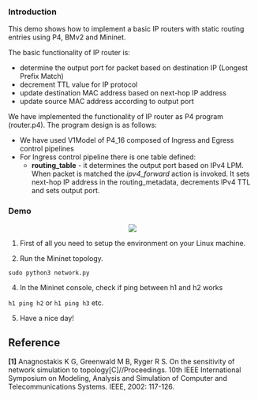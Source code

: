 ### Introduction ###

This demo shows how to implement a basic IP routers with static routing entries using P4, BMv2 and Mininet. 

The basic functionality of IP router is:

- determine the output port for packet based on destination IP (Longest Prefix Match)
- decrement TTL value for IP protocol
- update destination MAC address based on next-hop IP address
- update source MAC address according to output port

We have implemented the functionality of IP router as P4 program (router.p4). The program design is as follows:

- We have used V1Model of P4_16 composed of Ingress and Egress control pipelines
- For Ingress control pipeline there is one table defined:
  - **routing_table** - it determines the output port based on IPv4 LPM. When packet is matched the *ipv4_forward* action is invoked. It sets next-hop IP address in the routing_metadata, decrements IPv4 TTL and sets output port.


### Demo ###


<p align="center">
  <img src="images/Network.png" />
</p>

1. First of all you need to setup the environment on your Linux machine.

2. Run the Mininet topology.

`sudo python3 network.py`

4. In the Mininet console, check if ping between h1 and h2 works

`h1 ping h2`
or `h1 ping h3` etc.

5. Have a nice day!


## Reference

**[1]** Anagnostakis K G, Greenwald M B, Ryger R S. On the sensitivity of network simulation to topology[C]//Proceedings. 10th IEEE International Symposium on Modeling, Analysis and Simulation of Computer and Telecommunications Systems. IEEE, 2002: 117-126.